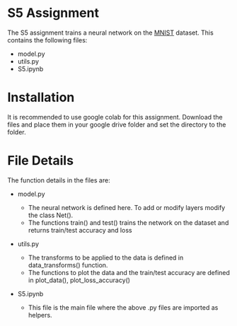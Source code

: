 #  S5 Assignment

The S5 assignment trains a neural network on the [MNIST](http://yann.lecun.com/exdb/mnist/) dataset. This contains the following files:
*  model.py
*  utils.py
*  S5.ipynb 

#  Installation

It is recommended to use google colab for this assignment. Download the files and place them in your google drive folder and set the directory to the folder.

# File Details
The function details in the files are:
*  model.py  
   *  The neural network is defined here. To add or modify layers modify the class Net().
   *  The functions train() and test() trains the network on the dataset and returns train/test accuracy and loss
    
* utils.py  
  *  The transforms to be applied to the data is defined in data_transforms() function.
  *  The functions to plot the data and the train/test accuracy are defined in plot_data(), plot_loss_accuracy()

*  S5.ipynb
   *  This file is the main file where the above .py files are imported as helpers.
